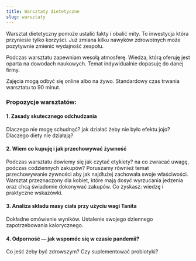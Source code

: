 ```yaml
---
title: Warsztaty dietetyczne
slug: warsztaty
---
```


Warsztat dietetyczny pomoże ustalić fakty i obalić mity.
To inwestycja która przyniesie tylko korzyści.
Już zmiana kilku nawyków zdrowotnych może pozytywnie zmienić wydajność
zespołu.

Podczas warsztatu zapewniam wesołą atmosferę.
Wiedza, którą oferuję jest oparta na dowodach naukowych.
Temat indywidualnie dopasuję do danej firmy.

Zajęcia mogą odbyć się online albo na żywo.
Standardowy czas trwania warsztatu to 90 minut.

### Propozycje warsztatów:

#### 1. Zasady skutecznego odchudzania

Dlaczego nie mogę schudnąć? jak
działać żeby nie było efektu jojo? Dlaczego diety nie działają?

#### 2. Wiem co kupuję i jak przechowywać żywność

Podczas warsztatu dowiemy się jak czytać etykiety? na co zwracać uwagę, podczas
codziennych zakupów? Poruszamy również temat przechowywanie żywności aby
jak najdłużej zachowała swoje właściwości. Warsztat przeznaczony dla
kobiet, które mają dosyć wyrzucania jedzenia oraz chcą świadomie
dokonywać zakupów. Co zyskasz: wiedzę i praktyczne wskazówki.

#### 3. Analiza składu masy ciała przy użyciu wagi Tanita

Dokładne omówienie wyników. Ustalenie swojego dziennego zapotrzebowania
kalorycznego.

#### 4. Odporność &mdash; jak wspomóc się w czasie pandemii?

Co jeść żeby być zdrowszym? Czy suplementować probiotyki?
